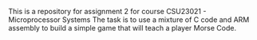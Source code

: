 This is a repository for assignment 2 for course CSU23021 - Microprocessor Systems
The task is to use a mixture of C code and ARM assembly to build a simple game that will teach a player Morse Code.
